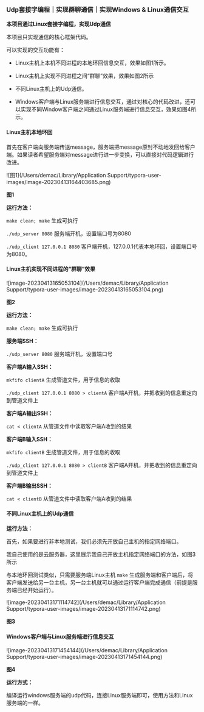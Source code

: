 ### Udp套接字编程｜实现群聊通信｜实现Windows & Linux通信交互

**本项目通过Linux套接字编程，实现Udp通信**

本项目只实现通信的核心框架代码。

可以实现的交互功能有：

- Linux主机上本机不同进程的本地环回信息交互，效果如图1所示。

- Linux主机上实现不同进程之间“群聊”效果，效果如图2所示

- 不同Linux主机上的Udp通信。

- Windows客户端与Linux服务端进行信息交互，通过对核心的代码改进，还可以实现不同Window客户端之间通过Linux服务端进行信息交互，效果如图4所示。

#### Linux主机本地环回

首先在客户端向服务端传送message，服务端把message原封不动地发回给客户端。如果读者希望服务端对message进行进一步变换，可以直接对代码逻辑进行改进。

![图1](/Users/demac/Library/Application Support/typora-user-images/image-20230413164403685.png)

**图1**

**运行方法：**

`make clean; make` 生成可执行

`./udp_server 8080` 服务端开机，设置端口号为8080

`./udp_client 127.0.0.1 8080` 客户端开机，127.0.0.1代表本地环回，设置端口号为8080。

#### Linux主机实现不同进程的“群聊”效果

![image-20230413165053104](/Users/demac/Library/Application Support/typora-user-images/image-20230413165053104.png)

**图2**

**运行方法：**

`make clean; make` 生成可执行

**服务端SSH：**

`./udp_server 8080` 服务端开机，设置端口号

**客户端A输入SSH：**

`mkfifo clientA` 生成管道文件，用于信息的收取

`./udp_client 127.0.0.1 8080 > clientA` 客户端A开机，并把收到的信息重定向到管道文件上

**客户端A输出SSH：**

`cat < clientA` 从管道文件中读取客户端A收到的结果

**客户端B输入SSH：**

`mkfifo clientB` 生成管道文件，用于信息的收取

`./udp_client 127.0.0.1 8080 > clientB` 客户端A开机，并把收到的信息重定向到管道文件上

**客户端B输出SSH：**

`cat < clientB` 从管道文件中读取客户端A收到的结果

#### 不同Linux主机上的Udp通信

**运行方法：**

首先，如果要进行非本地测试，我们必须先开放自己主机的指定网络端口。

我自己使用的是云服务器，这里展示我自己开放主机指定网络端口的方法，如图3所示

与本地环回测试类似，只需要服务端Linux主机 `make` 生成服务端和客户端后，将客户端发送给另一台主机，另一台主机就可以通过运行客户端完成通信（前提是服务端已经开始运行）。

![image-20230413171114742](/Users/demac/Library/Application Support/typora-user-images/image-20230413171114742.png)

**图3**

#### Windows客户端与Linux服务端进行信息交互

![image-20230413171454144](/Users/demac/Library/Application Support/typora-user-images/image-20230413171454144.png)

**图4**

**运行方式：**

编译运行windows服务端的udp代码，连接Linux服务端即可，使用方法和Linux服务端的一样。
